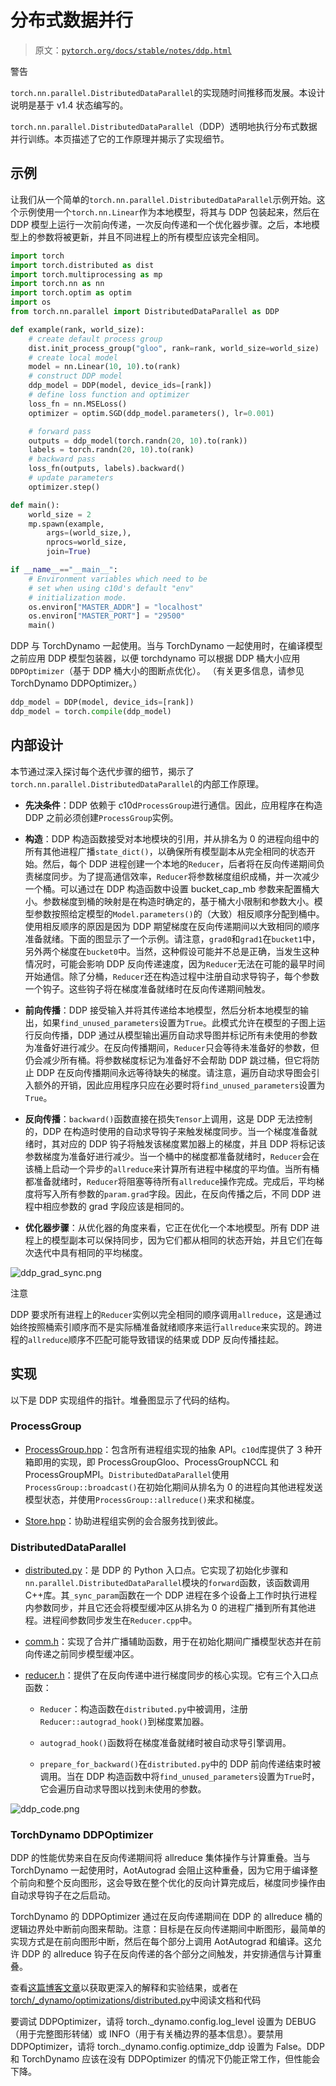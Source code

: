 # 分布式数据并行

> 原文：[`pytorch.org/docs/stable/notes/ddp.html`](https://pytorch.org/docs/stable/notes/ddp.html)

警告

`torch.nn.parallel.DistributedDataParallel`的实现随时间推移而发展。本设计说明是基于 v1.4 状态编写的。

`torch.nn.parallel.DistributedDataParallel`（DDP）透明地执行分布式数据并行训练。本页描述了它的工作原理并揭示了实现细节。

## 示例

让我们从一个简单的`torch.nn.parallel.DistributedDataParallel`示例开始。这个示例使用一个`torch.nn.Linear`作为本地模型，将其与 DDP 包装起来，然后在 DDP 模型上运行一次前向传递，一次反向传递和一个优化器步骤。之后，本地模型上的参数将被更新，并且不同进程上的所有模型应该完全相同。

```py
import torch
import torch.distributed as dist
import torch.multiprocessing as mp
import torch.nn as nn
import torch.optim as optim
import os
from torch.nn.parallel import DistributedDataParallel as DDP

def example(rank, world_size):
    # create default process group
    dist.init_process_group("gloo", rank=rank, world_size=world_size)
    # create local model
    model = nn.Linear(10, 10).to(rank)
    # construct DDP model
    ddp_model = DDP(model, device_ids=[rank])
    # define loss function and optimizer
    loss_fn = nn.MSELoss()
    optimizer = optim.SGD(ddp_model.parameters(), lr=0.001)

    # forward pass
    outputs = ddp_model(torch.randn(20, 10).to(rank))
    labels = torch.randn(20, 10).to(rank)
    # backward pass
    loss_fn(outputs, labels).backward()
    # update parameters
    optimizer.step()

def main():
    world_size = 2
    mp.spawn(example,
        args=(world_size,),
        nprocs=world_size,
        join=True)

if __name__=="__main__":
    # Environment variables which need to be
    # set when using c10d's default "env"
    # initialization mode.
    os.environ["MASTER_ADDR"] = "localhost"
    os.environ["MASTER_PORT"] = "29500"
    main() 
```

DDP 与 TorchDynamo 一起使用。当与 TorchDynamo 一起使用时，在编译模型之前应用 DDP 模型包装器，以便 torchdynamo 可以根据 DDP 桶大小应用`DDPOptimizer`（基于 DDP 桶大小的图断点优化）。 （有关更多信息，请参见 TorchDynamo DDPOptimizer。）

```py
ddp_model = DDP(model, device_ids=[rank])
ddp_model = torch.compile(ddp_model) 
```

## 内部设计

本节通过深入探讨每个迭代步骤的细节，揭示了`torch.nn.parallel.DistributedDataParallel`的内部工作原理。

+   **先决条件**：DDP 依赖于 c10d`ProcessGroup`进行通信。因此，应用程序在构造 DDP 之前必须创建`ProcessGroup`实例。

+   **构造**：DDP 构造函数接受对本地模块的引用，并从排名为 0 的进程向组中的所有其他进程广播`state_dict()`，以确保所有模型副本从完全相同的状态开始。然后，每个 DDP 进程创建一个本地的`Reducer`，后者将在反向传递期间负责梯度同步。为了提高通信效率，`Reducer`将参数梯度组织成桶，并一次减少一个桶。可以通过在 DDP 构造函数中设置 bucket_cap_mb 参数来配置桶大小。参数梯度到桶的映射是在构造时确定的，基于桶大小限制和参数大小。模型参数按照给定模型的`Model.parameters()`的（大致）相反顺序分配到桶中。使用相反顺序的原因是因为 DDP 期望梯度在反向传递期间以大致相同的顺序准备就绪。下面的图显示了一个示例。请注意，`grad0`和`grad1`在`bucket1`中，另外两个梯度在`bucket0`中。当然，这种假设可能并不总是正确，当发生这种情况时，可能会影响 DDP 反向传递速度，因为`Reducer`无法在可能的最早时间开始通信。除了分桶，`Reducer`还在构造过程中注册自动求导钩子，每个参数一个钩子。这些钩子将在梯度准备就绪时在反向传递期间触发。

+   **前向传播**：DDP 接受输入并将其传递给本地模型，然后分析本地模型的输出，如果`find_unused_parameters`设置为`True`。此模式允许在模型的子图上运行反向传播，DDP 通过从模型输出遍历自动求导图并标记所有未使用的参数为准备好进行减少。在反向传播期间，`Reducer`只会等待未准备好的参数，但仍会减少所有桶。将参数梯度标记为准备好不会帮助 DDP 跳过桶，但它将防止 DDP 在反向传播期间永远等待缺失的梯度。请注意，遍历自动求导图会引入额外的开销，因此应用程序只应在必要时将`find_unused_parameters`设置为`True`。

+   **反向传播**：`backward()`函数直接在损失`Tensor`上调用，这是 DDP 无法控制的，DDP 在构造时使用的自动求导钩子来触发梯度同步。当一个梯度准备就绪时，其对应的 DDP 钩子将触发该梯度累加器上的梯度，并且 DDP 将标记该参数梯度为准备好进行减少。当一个桶中的梯度都准备就绪时，`Reducer`会在该桶上启动一个异步的`allreduce`来计算所有进程中梯度的平均值。当所有桶都准备就绪时，`Reducer`将阻塞等待所有`allreduce`操作完成。完成后，平均梯度将写入所有参数的`param.grad`字段。因此，在反向传播之后，不同 DDP 进程中相应参数的 grad 字段应该是相同的。

+   **优化器步骤**：从优化器的角度来看，它正在优化一个本地模型。所有 DDP 进程上的模型副本可以保持同步，因为它们都从相同的状态开始，并且它们在每次迭代中具有相同的平均梯度。

![ddp_grad_sync.png](https://user-images.githubusercontent.com/16999635/72401724-d296d880-371a-11ea-90ab-737f86543df9.png)

注意

DDP 要求所有进程上的`Reducer`实例以完全相同的顺序调用`allreduce`，这是通过始终按照桶索引顺序而不是实际桶准备就绪顺序来运行`allreduce`来实现的。跨进程的`allreduce`顺序不匹配可能导致错误的结果或 DDP 反向传播挂起。

## 实现

以下是 DDP 实现组件的指针。堆叠图显示了代码的结构。

### ProcessGroup

+   [ProcessGroup.hpp](https://github.com/pytorch/pytorch/blob/v1.7.0/torch/lib/c10d/ProcessGroup.hpp)：包含所有进程组实现的抽象 API。`c10d`库提供了 3 种开箱即用的实现，即 ProcessGroupGloo、ProcessGroupNCCL 和 ProcessGroupMPI。`DistributedDataParallel`使用`ProcessGroup::broadcast()`在初始化期间从排名为 0 的进程向其他进程发送模型状态，并使用`ProcessGroup::allreduce()`来求和梯度。

+   [Store.hpp](https://github.com/pytorch/pytorch/blob/v1.7.0/torch/lib/c10d/Store.hpp)：协助进程组实例的会合服务找到彼此。

### DistributedDataParallel

+   [distributed.py](https://github.com/pytorch/pytorch/blob/v1.7.0/torch/nn/parallel/distributed.py)：是 DDP 的 Python 入口点。它实现了初始化步骤和`nn.parallel.DistributedDataParallel`模块的`forward`函数，该函数调用 C++库。其`_sync_param`函数在一个 DDP 进程在多个设备上工作时执行进程内参数同步，并且它还会将模型缓冲区从排名为 0 的进程广播到所有其他进程。进程间参数同步发生在`Reducer.cpp`中。

+   [comm.h](https://github.com/pytorch/pytorch/blob/v1.7.0/torch/csrc/distributed/c10d/comm.h)：实现了合并广播辅助函数，用于在初始化期间广播模型状态并在前向传递之前同步模型缓冲区。

+   [reducer.h](https://github.com/pytorch/pytorch/blob/v1.7.0/torch/csrc/distributed/c10d/reducer.h)：提供了在反向传递中进行梯度同步的核心实现。它有三个入口点函数：

    +   `Reducer`：构造函数在`distributed.py`中被调用，注册`Reducer::autograd_hook()`到梯度累加器。

    +   `autograd_hook()`函数将在梯度准备就绪时被自动求导引擎调用。

    +   `prepare_for_backward()`在`distributed.py`中的 DDP 前向传递结束时被调用。当在 DDP 构造函数中将`find_unused_parameters`设置为`True`时，它会遍历自动求导图以找到未使用的参数。

![ddp_code.png](https://user-images.githubusercontent.com/16999635/72313120-4e7c1c80-3658-11ea-9c6d-44336b2daeac.png)

### TorchDynamo DDPOptimizer

DDP 的性能优势来自在反向传递期间将 allreduce 集体操作与计算重叠。当与 TorchDynamo 一起使用时，AotAutograd 会阻止这种重叠，因为它用于编译整个前向和整个反向图形，这会导致在整个优化的反向计算完成后，梯度同步操作由自动求导钩子在之后启动。

TorchDynamo 的 DDPOptimizer 通过在反向传递期间在 DDP 的 allreduce 桶的逻辑边界处中断前向图来帮助。注意：目标是在反向传递期间中断图形，最简单的实现方式是在前向图形中断，然后在每个部分上调用 AotAutograd 和编译。这允许 DDP 的 allreduce 钩子在反向传递的各个部分之间触发，并安排通信与计算重叠。

查看[这篇博客文章](https://dev-discuss.pytorch.org/t/torchdynamo-update-9-making-ddp-work-with-torchdynamo/860/1)以获取更深入的解释和实验结果，或者在[torch/_dynamo/optimizations/distributed.py](https://github.com/pytorch/pytorch/blob/4908a12542798a3e8641faae6b74f068fdfc6778/torch/_dynamo/optimizations/distributed.py#L56)中阅读文档和代码

要调试 DDPOptimizer，请将 torch._dynamo.config.log_level 设置为 DEBUG（用于完整图形转储）或 INFO（用于有关桶边界的基本信息）。要禁用 DDPOptimizer，请将 torch._dynamo.config.optimize_ddp 设置为 False。DDP 和 TorchDynamo 应该在没有 DDPOptimizer 的情况下仍能正常工作，但性能会下降。
